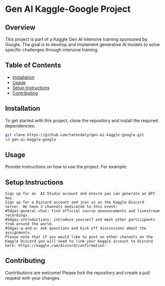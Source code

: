 # Gen AI Kaggle-Google Project

## Overview

This project is part of a Kaggle Gen AI intensive training sponsored by Google. The goal is to develop and implement generative AI models to solve specific challenges through intensive training.

## Table of Contents

- [Installation](#installation)
- [Usage](#usage)
- [Setup Instructions](#setup-instructions)
- [Contributing](#contributing)

## Installation

To get started with this project, clone the repository and install the required dependencies:

```bash
git clone https://github.com/tatendaty/gen-ai-kaggle-google.git
cd gen-ai-kaggle-google
```

## Usage

Provide instructions on how to use the project. For example:

## Setup Instructions

```Sign up for a Kaggle account and learn how Notebooks work. Make sure to phone verify your account, it’s necessary for the course’s code labs.
Sign up for an  AI Studio account and ensure you can generate an API key.
Sign up for a Discord account and join us on the Kaggle Discord server. We have 3 channels dedicated to this event:
#5dgai-general-chat: find official course announcements and livestream recordings.
#5dgai-introductions: introduce yourself and meet other participants from around the world.
#5dgai-q-and-a: ask questions and kick off discussions about the assignments.
Please note that if you would like to post on other channels on the Kaggle Discord you will need to link your Kaggle account to Discord here: https://kaggle.com/discord/confirmation
```

## Contributing

Contributions are welcome! Please fork the repository and create a pull request with your changes.
